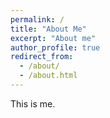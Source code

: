 ```yaml
---
permalink: /
title: "About Me"
excerpt: "About me"
author_profile: true
redirect_from: 
  - /about/
  - /about.html
---
```


This is me.

